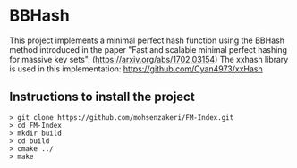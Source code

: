 # BBHash

This project implements a minimal perfect hash function using the BBHash method introduced in the paper "Fast and scalable minimal perfect hashing for massive key sets". (https://arxiv.org/abs/1702.03154)
The xxhash library is used in this implementation:
https://github.com/Cyan4973/xxHash

## Instructions to install the project
```
> git clone https://github.com/mohsenzakeri/FM-Index.git
> cd FM-Index
> mkdir build
> cd build
> cmake ../
> make
```
